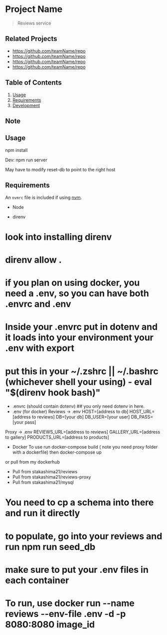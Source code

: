 # Project Name

> Reviews service

## Related Projects

  - https://github.com/teamName/repo
  - https://github.com/teamName/repo
  - https://github.com/teamName/repo
  - https://github.com/teamName/repo

## Table of Contents

1. [Usage](#Usage)
1. [Requirements](#requirements)
1. [Development](#development)

## Note

## Usage
npm install

Dev: npm run server

May have to modify reset-db to point to the right host


## Requirements

An `nvmrc` file is included if using [nvm](https://github.com/creationix/nvm).

- Node 

- direnv 
# look into installing direnv
# direnv allow . 
# if you plan on using docker, you need a .env, so you can have both .envrc and .env
# Inside your .envrc put in dotenv and it loads into your environment your .env with export
# put this in your ~/.zshrc || ~/.bashrc (whichever shell your using) - eval "$(direnv hook bash)"

- .envrc (should contain dotenv) ## you only need dotenv in here. 
- .env (for docker)
Reviews -> .env
  HOST=[address to db]
  HOST_URL=[address to reviews]
  DB=[your db]
  DB_USER=[your user]
  DB_PASS=[your pass]
  
Proxy -> .env
  REVIEWS_URL=[address to reviews]
  GALLERY_URL=[address to gallery]
  PRODUCTS_URL=[address to products]

- Docker
To use run docker-compose build ( note you need proxy folder with a dockerfile)
then docker-compose up

or pull from my dockerhub

* Pull from stakashima21/reviews
* Pull from stakashima21/reviews-proxy
* Pull from stakashima21/mysql
# You need to cp a schema into there and run it directly
# to populate, go into your reviews and run npm run seed_db
# make sure to put your .env files in each container
# To run, use docker run --name reviews  --env-file .env -d -p 8080:8080 image_id




